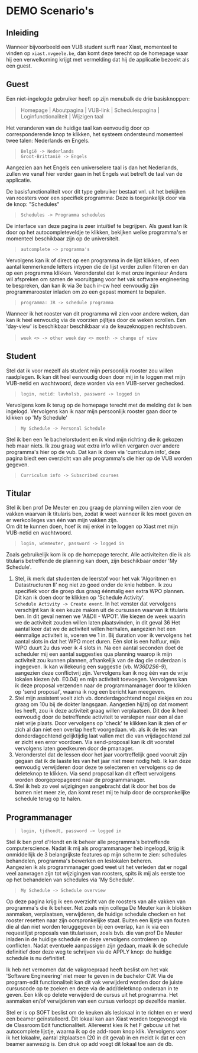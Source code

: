 DEMO Scenario's
===============================
Inleiding
---------
Wanneer bijvoorbeeld een VUB student surft naar Xiast, momenteel te vinden op `xiast.nvgeele.be`, dan komt deze terecht op de homepage waar hij een verwelkoming krijgt met vermelding dat hij de applicatie bezoekt als een guest.


Guest
------
Een niet-ingelogde gebruiker heeft op zijn menubalk de drie basisknoppen: <br/>
>    Homepage | Aboutpagina | VUB-link | Schedulespagina | Loginfunctionaliteit | Wijzigen taal <br/>

Het veranderen van de huidige taal kan eenvoudig door op corresponderende knop te klikken, het systeem ondersteund momenteel twee talen: Nederlands en Engels. <br/>
> `België -> Nederlands` <br/>
`Groot-Brittanië -> Engels` <br/>

Aangezien aan het Engels een universelere taal is dan het Nederlands, zullen we vanaf hier verder gaan in het Engels wat betreft de taal van de applicatie.

De basisfunctionaliteit voor dit type gebruiker bestaat vnl. uit het bekijken van roosters voor een specifiek programma: Deze is toegankelijk door via de knop: "Schedules" <br/>
> `Schedules -> Programma schedules` <br/>

De interface van deze pagina is zeer intuïtief te begrijpen. Als guest kan ik door op het autocompleteveldje te klikken, bekijken welke programma's er momenteel beschikbaar zijn op de universiteit. <br/>
> `autcomplete -> programma's`<br/>

Vervolgens kan ik of direct op een programma in de lijst klikken, of een aantal kenmerkende letters intypen die de lijst verder zullen filteren en dan op een programma klikken. Veronderstel dat ik met onze ingenieur Anders wil afspreken om samen de vooruitgang voor het vak software engineering te bespreken, dan kan ik via 3e bach ir-cw heel eenvoudig zijn programmarooster inladen om zo een gepast moment te bepalen. <br/>
> `programma: IR -> schedule programma`

Wanneer ik het rooster van dit programma wil zien voor andere weken, dan kan ik heel eenvoudig via de voorzien pijltjes door de weken scrollen. Een 'day-view' is beschikbaar beschikbaar via de keuzeknoppen rechtsboven.
>  `week <> -> other week`
`day <> month -> change of view`


Student
-------
Stel dat ik voor mezelf als student mijn persoonlijk rooster zou willen raadplegen. Ik kan dit heel eenvoudig doen door mij in te loggen met mijn VUB-netid en wachtwoord, deze worden via een VUB-server gechecked.
> `login, netid: lavholsb, password -> logged in` <br/>

Vervolgens kom ik terug op de homepage terecht met de melding dat ik ben ingelogd. Vervolgens kan ik naar mijn persoonlijk rooster gaan door te klikken op 'My Schedule' <br/>
> `My Schedule -> Personal Schedule` <br/>

Stel ik ben een 1e bachelorstudent en ik vind mijn richting die ik gekozen heb maar niets. Ik zou graag wat extra info willen vergaren over andere programma's hier op de vub. Dat kan ik doen via 'curriculum info', deze pagina biedt een overzicht van alle programma's die hier op de VUB worden gegeven.
> `Curriculum info -> Subscribed courses` <br/>


Titular
-------
Stel ik ben prof De Meuter en zou graag de planning willen zien voor de vakken waarvan ik titularis ben, zodat ik weet wanneer ik les moet geven en er werkcolleges van één van mijn vakken zijn. <br/>
Om dit te kunnen doen, hoef ik mij enkel in te loggen op Xiast met mijn VUB-netid en wachtwoord.
> `login, wdemeuter, password -> logged in` <br/>

Zoals gebruikelijk kom ik op de homepage terecht. Alle activiteiten die ik als titularis betreffende de planning kan doen, zijn beschikbaar onder 'My Schedule'. <br/>

1. Stel, ik merk dat studenten de leerstof voor het vak 'Algoritmen en Datastructuren II' nog niet zo goed onder de knie hebben. Ik zou specifiek voor die groep dus graag éénmalig een extra WPO plannen. Dit kan ik doen door te klikken op 'Schedule Activity'. <br/> `Schedule Activity -> Create event`. In het venster dat vervolgens verschijnt kan ik een keuze maken uit de cursussen waarvan ik titularis ben. In dit geval nemen we 'A&DII - WPO1'. We kiezen de week waarin we de activiteit zouden willen laten plaatsvinden, in dit geval 36 Het aantal keer dat we de activiteit willen herhalen, aangezien het een éénmalige activiteit is, voeren we 1 in. Bij duration voer ik vervolgens het aantal slots in dat het WPO moet duren. Eén slot is een halfuur, mijn WPO duurt 2u dus voer ik 4 slots in. Na een aantal seconden doet de scheduler mij een aantal suggesties qua planning waarop ik mijn activiteit zou kunnen plannen, afhankelijk van de dag die onderdaan is ingegeven. Ik kan willekeurig een suggestie  (vb. *W36D2S6-9*), aangezien deze conflictvrij zijn. Vervolgens kan ik nog één van de vrije lokalen kiezen (vb. E0.04) en mijn activiteit toevoegen. Vervolgens kan ik deze proposal verzenden naar de programmamanager door te klikken op 'send proposal', waarna ik nog een bericht kan meegeven.
2. Stel mijn assistent voelt zich vb. donderdagochtend nogal ziekjes en zou graag om 10u bij de dokter langsgaan. Aangezien hij/zij op dat moment les heeft, zou ik deze activiteit graag willen verplaatsen. Dit doe ik heel eenvoudig door de betreffende activiteit te verslepen naar een al dan niet vrije plaats. Door vervolgens op 'check' te klikken kan ik zien of er zich al dan niet een overlap heeft voorgedaan. vb. als ik de les van donderdagochtend gelijktijdig laat vallen met die van vrijdagochtend zal er zicht een error voordoen. Via send-proposal kan ik dit voorstel vervolgens laten goedkeuren door de pmanager.
3. Veronderstel dat de lessen door het jaar voortreffelijk goed vooruit zijn gegaan dat ik de laaste les van het jaar niet meer nodig heb. Ik kan deze eenvoudig verwijderen door deze te selecteren en vervolgens op de deleteknop te klikken. Via send proposal kan dit effect vervolgens worden doorgepropageerd naar de programmanager.
4. Stel ik heb zo veel wijzigingen aangebracht dat ik door het bos de bomen niet meer zie, dan komt reset mij te hulp door de oorspronkelijke schedule terug op te halen.


Programmanager
--------------
> `login, tjdhondt, password -> logged in` <br/>

Stel ik ben prof d'Hondt en ik beheer alle programma's betreffende computerscience. Nadat ik mij als programmanager heb ingelogd, krijg ik onmiddellijk de 3 belangrijkste features op mijn scherm te zien: schedules behandelen, programma's bewerken en leslokalen beheren. <br/>
Aangezien ik als programmanager goed weet uit het verleden dat er nogal veel aanvragen zijn tot wijzigingen van roosters, spits ik mij als eerste toe op het behandelen van schedules via 'My Schedule'. <br/>
> `My Schedule -> Schedule overview`

Op deze pagina krijg ik een overzicht van de roosters van alle vakken van programma's die ik beheer. Net zoals mijn collega De Meuter kan ik blokken aanmaken, verplaatsen, verwijderen, de huidige schedule checken en het rooster resetten naar zijn oorspronkelijke staat. Buiten een lijstje van fouten die al dan niet worden teruggegeven bij een overlap, kan ik via een requestlijst proposals van titularissen, zoals bvb. die van prof De Meuter inladen in de huidige schedule en deze vervolgens controleren op conflicten. Nadat eventuele aanpassigen zijn gedaan, maak ik de schedule definitief door deze weg te schrijven via de APPLY knop: de huidige schedule is nu definitief. <br/>

Ik heb net vernomen dat de vakgroepraad heeft beslist om het vak 'Software Engineering' niet meer te geven in de bachelor CW. Via de program-edit functionaliteit kan dit vak verwijderd worden door de juiste cursuscode op te zoeken en deze via de add/deletknop onderaan in te geven. Een klik op delete verwijderd de cursus uit het programma. Het aanmaken en/of verwijderen van een cursus verloopt op dezelfde manier. 
<!-- TOEVOEGEN VAN EEN CURSUS WERKT NIET -->

Stel er is op SOFT beslist om de keuken als leslokaal in te richten en er werd een beamer geïnstalleerd. Dit lokaal kan aan Xiast worden toegevoegd via de Classroom Edit functionaliteit. Allereerst kies ik het F gebouw uit het autocomplete lijstje, waarna ik op de add-room knop klik. Vervolgens voer ik het lokaalnr, aantal zitplaatsen (20 in dit geval) in en meldt ik dat er een beamer aanwezig is. Een druk op add voegt dit lokaal toe aan de db.


